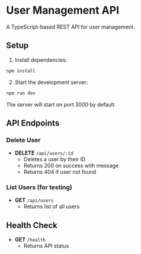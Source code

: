 # User Management API

A TypeScript-based REST API for user management.

## Setup

1. Install dependencies:
```bash
npm install
```

2. Start the development server:
```bash
npm run dev
```

The server will start on port 3000 by default.

## API Endpoints

### Delete User
- **DELETE** `/api/users/:id`
  - Deletes a user by their ID
  - Returns 200 on success with message
  - Returns 404 if user not found

### List Users (for testing)
- **GET** `/api/users`
  - Returns list of all users

## Health Check
- **GET** `/health`
  - Returns API status